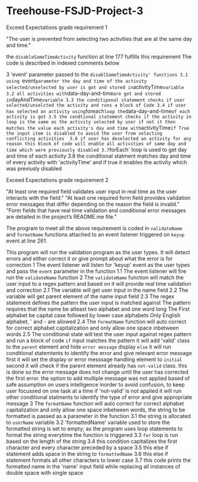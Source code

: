 # Treehouse-FSJD-Project-3


Exceed Expectations grade requirement 1 

"The user is prevented from selecting two activities that are at the same day and time."

the `disableSameTimeActivity` function at line 177 fulfills this requirement
The code is described in indexed comments below

3   'event' parameter passed to the `disablSameTimeActivity' functions
3.1 using `event` parameter the day and time of the activity selected/unselected by user is got and stored in `activityTime` variable
3.2 all activities with `data-day-and-time` are got and stored in `dayAndTime` variable
3.3 the conditiponal statement checks if user selected/unselcted the activity and runs a block of Code
3.4 if user has selected an activity using `foreach` loop the `data-day-and-time` of each activity is got
3.5 the condtional statement checks if the activity in loop is the same as the activity selected by user if not it then matches
    the value each activity's day and time with `activityTime` if True the input item is disabled to avoid the user from selecting conflicting activities 
3.6 if user has deselected an activity for any reason this block of code will enable all activities of same day and time which were previously disabled
3.7 `forEach` loop is used to get day and time of each activity
3.8 the conditional statment matches day and time of every activity with 'activityTime' and if true it enables the activity which was previusly disabled
    
Exceed Expectations grade requirement 2

"At least one required field validates user input in real time as the user interacts with the field."
"At least one required form field provides validation error messages that differ depending on the reason the field is invalid."
"Form fields that have real time validation and conditional error messages are detailed in the project’s README.me file."

The program to meet all the above requirement is coded in `validateName` and `formatName` functions attached to an event listener triggered on `keyup` event at line 261.

This program will run the validation program as the user types. It will detect errors and either correct it or give prompt about what the error is for correction
1   The event listener will listen for 'keyup' event as the user types and pass the `event` parameter in the function
1.1 The event listener will fire run the `validateName` function
2   The `validateName` function will match the user input to a regex pattern and based on it will provide real time validation and correction
2.1 The variable will get user input in the name field
2.2 The variable will get parent element of the name input field
2.3 The regex statement defines the pattern the user input is matched against
    The pattern requires that the name be atleast two alphabet and one word long
    The First alphabet be capital case followed by lower case alphabets
    Only English alphabet, ' and - are allowed
2.4 The `formatName` function will auto correct for correct alphabet capitalization and only allow one space inbetween words
2.5 The conditional state will test the user input against regex pattern and run a block of code
    `if` input matches the pattern it will add 'valid' class to the `parent` element and hide `error message` display
    `else` it will run conditional statemtents to identify the error and give relevant error message
    first it will set the display or error messsage handling element to `initial`
    second it will check if the parent element already has `not-valid` class. this is done so the error message does not change
    until the user has corrected the first error. the option to add multiple message was not applied based of safe assumption on
    users intelligence inorder to avoid confusion, to keep user focussed on one task at a time
    if 'not-valid' is not applied it will run other conditional statments to identify the type of error and give appropriate message
3   The `formatName` function will auto correct for correct alphabet capitalization and only allow one space inbetween words, the string to be formatted is passed as a parameter     in the function
3.1 the string is allocated to `userName` variable
3.2 'formattedName' variable used to store the formatted string is set to empty; as the program uses loop statements to format the string everytime the function is triggered
3.3 `for` loop is run based on the length of the string
3.4 this condition capitalizes the first character and every character preceded by a space
3.5 this else if statement adds space in the string to `formattedName`
3.6 this else if statement formats all other characters to lower case
3.7 this code prints the formatted name in the 'name' input field while replacing all instances of double space with single space


